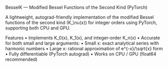 BesselK — Modified Bessel Functions of the Second Kind (PyTorch)

A lightweight, autograd-friendly implementation of the modified Bessel functions of the second kind
(K_\nu(x)) for integer orders using PyTorch, supporting both CPU and GPU.

Features
	•	Implements K_0(x), K_1(x), and integer-order K_n(x)
	•	Accurate for both small and large arguments:
	•	Small x: exact analytical series with harmonic numbers
	•	Large x: rational approximation of e^{-x}/\sqrt{x} form
	•	Fully differentiable (PyTorch autograd)
	•	Works on CPU / GPU (float64 recommended)
